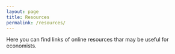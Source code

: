 ```yaml
---
layout: page
title: Resources
permalink: /resources/
---
```


Here you can find links of online resources thar may be useful for economists.
